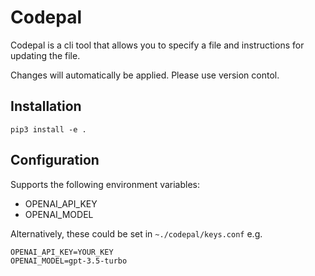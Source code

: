 # Codepal

Codepal is a cli tool that allows you to specify a file and instructions for updating the file.

Changes will automatically be applied. Please use version contol.

## Installation
```
pip3 install -e .
```

## Configuration

Supports the following environment variables:
- OPENAI_API_KEY
- OPENAI_MODEL

Alternatively, these could be set in `~./codepal/keys.conf` e.g.
```
OPENAI_API_KEY=YOUR_KEY
OPENAI_MODEL=gpt-3.5-turbo
```

